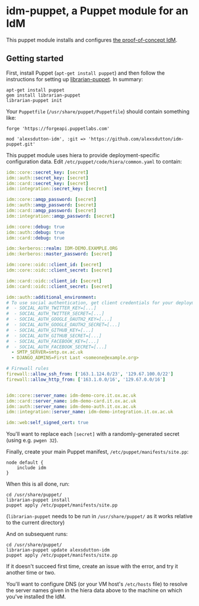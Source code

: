 # idm-puppet, a Puppet module for an IdM

This puppet module installs and configures [the proof-of-concept IdM](https://github.com/alexsdutton/idm).


## Getting started

First, install Puppet (`apt-get install puppet`) and then follow the instructions for setting up
[librarian-puppet](https://github.com/voxpupuli/librarian-puppet). In summary:

```shell
apt-get install puppet
gem install librarian-puppet
librarian-puppet init
```

Your `Puppetfile` (`/usr/share/puppet/Puppetfile`) should contain something like:

```
forge 'https://forgeapi.puppetlabs.com'

mod 'alexsdutton-idm', :git => 'https://github.com/alexsdutton/idm-puppet.git'
```

This puppet module uses hiera to provide deployment-specific configuration data. Edit
`/etc/puppet/code/hiera/common.yaml` to contain:

```yaml
idm::core::secret_key: [secret]
idm::auth::secret_key: [secret]
idm::card::secret_key: [secret]
idm::integration::secret_key: [secret]

idm::core::amqp_password: [secret]
idm::auth::amqp_password: [secret]
idm::card::amqp_password: [secret]
idm::integration::amqp_password: [secret]

idm::core::debug: true
idm::auth::debug: true
idm::card::debug: true

idm::kerberos::realm: IDM-DEMO.EXAMPLE.ORG
idm::kerberos::master_password: [secret]

idm::core::oidc::client_id: [secret]
idm::core::oidc::client_secret: [secret]

idm::card::oidc::client_id: [secret]
idm::card::oidc::client_secret: [secret]

idm::auth::additional_environment:
# To use social authentication, get client credentials for your deployment from each service and put them in here:
#  - SOCIAL_AUTH_TWITTER_KEY=[...]
#  - SOCIAL_AUTH_TWITTER_SECRET=[...]
#  - SOCIAL_AUTH_GOOGLE_OAUTH2_KEY=[...]
#  - SOCIAL_AUTH_GOOGLE_OAUTH2_SECRET=[...]
#  - SOCIAL_AUTH_GITHUB_KEY=[...]
#  - SOCIAL_AUTH_GITHUB_SECRET=[...]
#  - SOCIAL_AUTH_FACEBOOK_KEY=[...]
#  - SOCIAL_AUTH_FACEBOOK_SECRET=[...]
  - SMTP_SERVER=smtp.ox.ac.uk
  - DJANGO_ADMINS=First Last <someone@example.org>

# Firewall rules
firewall::allow_ssh_from: ['163.1.124.0/23', '129.67.100.0/22']
firewall::allow_http_from: ['163.1.0.0/16', '129.67.0.0/16']


idm::core::server_name: idm-demo-core.it.ox.ac.uk
idm::card::server_name: idm-demo-card.it.ox.ac.uk
idm::auth::server_name: idm-demo-auth.it.ox.ac.uk
idm::integration::server_name: idm-demo-integration.it.ox.ac.uk

idm::web:self_signed_cert: true
```

You'll want to replace each `[secret]` with a randomly-generated secret (using e.g. `pwgen 32`).

Finally, create your main Puppet manifest, `/etc/puppet/manifests/site.pp`:

```puppet
node default {
    include idm
}
```

When this is all done, run:

```shell
cd /usr/share/puppet/
librarian-puppet install
puppet apply /etc/puppet/manifests/site.pp
```

(`librarian-puppet` needs to be run in `/usr/share/puppet/` as it works relative to the current directory)

And on subsequent runs:

```shell
cd /usr/share/puppet/
librarian-puppet update alexsdutton-idm
puppet apply /etc/puppet/manifests/site.pp
```

If it doesn't succeed first time, create an issue with the error, and try it another time or two.

You'll want to configure DNS (or your VM host's `/etc/hosts` file) to resolve the server names given in the hiera data
above to the machine on which you've installed the IdM.
